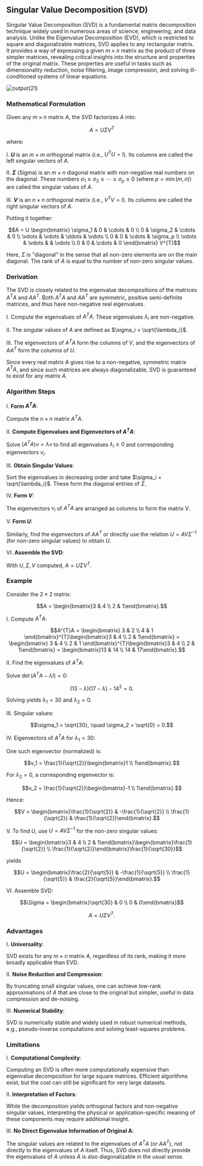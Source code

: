 ## Singular Value Decomposition (SVD)

Singular Value Decomposition (SVD) is a fundamental matrix decomposition technique widely used in numerous areas of science, engineering, and data analysis. Unlike the Eigenvalue Decomposition (EVD), which is restricted to square and diagonalizable matrices, SVD applies to any rectangular matrix. It provides a way of expressing a given $m \times n$ matrix as the product of three simpler matrices, revealing critical insights into the structure and properties of the original matrix. These properties are useful in tasks such as dimensionality reduction, noise filtering, image compression, and solving ill-conditioned systems of linear equations.

![output(21)](https://github.com/user-attachments/assets/1479f467-1d30-4f80-84e2-4c996d4b09fc)

### Mathematical Formulation

Given any $m \times n$ matrix $A$, the SVD factorizes $A$ into:

$$A = U \Sigma V^{T}$$

where:

I. **$U$** is an $m \times m$ orthogonal matrix (i.e., $U^{T}U = I$). Its columns are called the left singular vectors of $A$.

II. **$\Sigma$** (Sigma) is an $m \times n$ diagonal matrix with non-negative real numbers on the diagonal. These numbers $\sigma_1 \geq \sigma_2 \geq \cdots \geq \sigma_p \geq 0$ (where $p = \min(m,n)$) are called the singular values of $A$.

III. **$V$** is an $n \times n$ orthogonal matrix (i.e., $V^{T}V = I$). Its columns are called the right singular vectors of $A$.

Putting it together:

$$A = U \begin{bmatrix}
\sigma_1 & 0 & \cdots & 0 \\
0 & \sigma_2 & \cdots & 0 \\
\vdots & \vdots & \ddots & \vdots \\
0 & 0 & \cdots & \sigma_p \\
\vdots & \vdots & & \vdots \\
0 & 0 & \cdots & 0
\end{bmatrix} V^{T}$$

Here, $\Sigma$ is "diagonal" in the sense that all non-zero elements are on the main diagonal. The rank of $A$ is equal to the number of non-zero singular values.

### Derivation

The SVD is closely related to the eigenvalue decompositions of the matrices $A^{T}A$ and $AA^{T}$. Both $A^{T}A$ and $AA^{T}$ are symmetric, positive semi-definite matrices, and thus have non-negative real eigenvalues.

I. Compute the eigenvalues of $A^{T}A$. These eigenvalues $\lambda_i$ are non-negative.

II. The singular values of $A$ are defined as $\sigma_i = \sqrt{\lambda_i}$.

III. The eigenvectors of $A^{T}A$ form the columns of $V$, and the eigenvectors of $AA^{T}$ form the columns of $U$.

Since every real matrix $A$ gives rise to a non-negative, symmetric matrix $A^{T}A$, and since such matrices are always diagonalizable, SVD is guaranteed to exist for any matrix $A$.

### Algorithm Steps

I. **Form $A^{T}A$**:  

Compute the $n \times n$ matrix $A^{T}A$.

II. **Compute Eigenvalues and Eigenvectors of $A^{T}A$**:  

Solve $(A^{T}A) v = \lambda v$ to find all eigenvalues $\lambda_i \ge 0$ and corresponding eigenvectors $v_i$.

III. **Obtain Singular Values**:  

Sort the eigenvalues in decreasing order and take $\sigma_i = \sqrt{\lambda_i}$. These form the diagonal entries of $\Sigma$.

IV. **Form $V$**:  

The eigenvectors $v_i$ of $A^{T}A$ are arranged as columns to form the matrix $V$.

V. **Form $U$**:  

Similarly, find the eigenvectors of $AA^{T}$ or directly use the relation $U = A V \Sigma^{-1}$ (for non-zero singular values) to obtain $U$.

VI. **Assemble the SVD**:  

With $U, \Sigma, V$ computed, $A = U \Sigma V^{T}$.

### Example

Consider the $2 \times 2$ matrix:

$$A = \begin{bmatrix}3 & 4 \\ 2 & 1\end{bmatrix}.$$

I. Compute $A^{T}A$:

$$A^{T}A = \begin{bmatrix} 3 & 2 \\ 4 & 1 \end{bmatrix}^{T}\begin{bmatrix}3 & 4 \\ 2 & 1\end{bmatrix} = \begin{bmatrix} 3 & 4 \\ 2 & 1 \end{bmatrix}^{T}\begin{bmatrix}3 & 4 \\ 2 & 1\end{bmatrix} = \begin{bmatrix}13 & 14 \\ 14 & 17\end{bmatrix}.$$

II. Find the eigenvalues of $A^{T}A$:

Solve $\det(A^{T}A - \lambda I) = 0$:

$$(13-\lambda)(17-\lambda) - 14^2 = 0.$$

Solving yields $\lambda_1 = 30$ and $\lambda_2 = 0$.

III. Singular values:

$$\sigma_1 = \sqrt{30}, \quad \sigma_2 = \sqrt{0} = 0.$$

IV. Eigenvectors of $A^{T}A$ for $\lambda_1=30$:

One such eigenvector (normalized) is:

$$v_1 = \frac{1}{\sqrt{2}}\begin{bmatrix}1 \\ 1\end{bmatrix}.$$

For $\lambda_2=0$, a corresponding eigenvector is:

$$v_2 = \frac{1}{\sqrt{2}}\begin{bmatrix}-1 \\ 1\end{bmatrix}.$$

Hence:

$$V = \begin{bmatrix}\frac{1}{\sqrt{2}} & -\frac{1}{\sqrt{2}} \\ \frac{1}{\sqrt{2}} & \frac{1}{\sqrt{2}}\end{bmatrix}.$$

V. To find $U$, use $U = A V \Sigma^{-1}$ for the non-zero singular values:

$$U = \begin{bmatrix}3 & 4 \\ 2 & 1\end{bmatrix}\begin{bmatrix}\frac{1}{\sqrt{2}} \\ \frac{1}{\sqrt{2}}\end{bmatrix}\frac{1}{\sqrt{30}}$$

yields

$$U = \begin{bmatrix}\frac{2}{\sqrt{5}} & -\frac{1}{\sqrt{5}} \\ \frac{1}{\sqrt{5}} & \frac{2}{\sqrt{5}}\end{bmatrix}.$$

VI. Assemble SVD:

$$\Sigma = \begin{bmatrix}\sqrt{30} & 0 \\ 0 & 0\end{bmatrix}$$

$$A = U \Sigma V^{T}.$$

### Advantages

I. **Universality**:  

SVD exists for any $m \times n$ matrix $A$, regardless of its rank, making it more broadly applicable than EVD.

II. **Noise Reduction and Compression**:  

By truncating small singular values, one can achieve low-rank approximations of $A$ that are close to the original but simpler, useful in data compression and de-noising.

III. **Numerical Stability**:  

SVD is numerically stable and widely used in robust numerical methods, e.g., pseudo-inverse computations and solving least-squares problems.

### Limitations

I. **Computational Complexity**:  

Computing an SVD is often more computationally expensive than eigenvalue decomposition for large square matrices. Efficient algorithms exist, but the cost can still be significant for very large datasets.

II. **Interpretation of Factors**:  

While the decomposition yields orthogonal factors and non-negative singular values, interpreting the physical or application-specific meaning of these components may require additional insight.

III. **No Direct Eigenvalue Information of Original A**:  

The singular values are related to the eigenvalues of $A^{T}A$ (or $AA^{T}$), not directly to the eigenvalues of $A$ itself. Thus, SVD does not directly provide the eigenvalues of $A$ unless $A$ is also diagonalizable in the usual sense.
